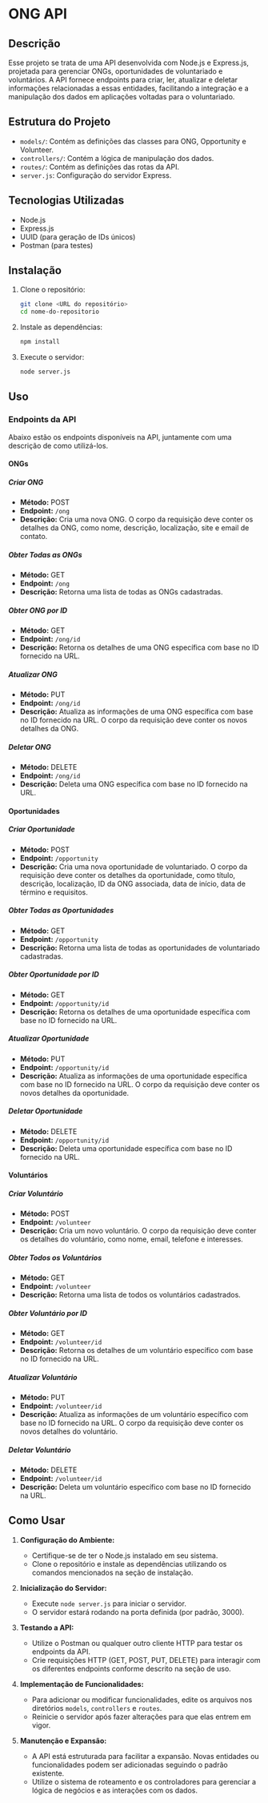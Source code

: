 # ONG API

## Descrição

Esse projeto se trata de uma API desenvolvida com Node.js e Express.js, projetada para gerenciar ONGs, oportunidades de voluntariado e voluntários. A API fornece endpoints para criar, ler, atualizar e deletar informações relacionadas a essas entidades, facilitando a integração e a manipulação dos dados em aplicações voltadas para o voluntariado.

## Estrutura do Projeto

- `models/`: Contém as definições das classes para ONG, Opportunity e Volunteer.
- `controllers/`: Contém a lógica de manipulação dos dados.
- `routes/`: Contém as definições das rotas da API.
- `server.js`: Configuração do servidor Express.

## Tecnologias Utilizadas

- Node.js
- Express.js
- UUID (para geração de IDs únicos)
- Postman (para testes)

## Instalação

1. Clone o repositório:
    ```bash
    git clone <URL do repositório>
    cd nome-do-repositorio
    ```

2. Instale as dependências:
    ```bash
    npm install
    ```

3. Execute o servidor:
    ```bash
    node server.js
    ```

## Uso

### Endpoints da API

Abaixo estão os endpoints disponíveis na API, juntamente com uma descrição de como utilizá-los.

#### ONGs

##### Criar ONG
- **Método:** POST
- **Endpoint:** `/ong`
- **Descrição:** Cria uma nova ONG. O corpo da requisição deve conter os detalhes da ONG, como nome, descrição, localização, site e email de contato.

##### Obter Todas as ONGs
- **Método:** GET
- **Endpoint:** `/ong`
- **Descrição:** Retorna uma lista de todas as ONGs cadastradas.

##### Obter ONG por ID
- **Método:** GET
- **Endpoint:** `/ong/id`
- **Descrição:** Retorna os detalhes de uma ONG específica com base no ID fornecido na URL.

##### Atualizar ONG
- **Método:** PUT
- **Endpoint:** `/ong/id`
- **Descrição:** Atualiza as informações de uma ONG específica com base no ID fornecido na URL. O corpo da requisição deve conter os novos detalhes da ONG.

##### Deletar ONG
- **Método:** DELETE
- **Endpoint:** `/ong/id`
- **Descrição:** Deleta uma ONG específica com base no ID fornecido na URL.

#### Oportunidades

##### Criar Oportunidade
- **Método:** POST
- **Endpoint:** `/opportunity`
- **Descrição:** Cria uma nova oportunidade de voluntariado. O corpo da requisição deve conter os detalhes da oportunidade, como título, descrição, localização, ID da ONG associada, data de início, data de término e requisitos.

##### Obter Todas as Oportunidades
- **Método:** GET
- **Endpoint:** `/opportunity`
- **Descrição:** Retorna uma lista de todas as oportunidades de voluntariado cadastradas.

##### Obter Oportunidade por ID
- **Método:** GET
- **Endpoint:** `/opportunity/id`
- **Descrição:** Retorna os detalhes de uma oportunidade específica com base no ID fornecido na URL.

##### Atualizar Oportunidade
- **Método:** PUT
- **Endpoint:** `/opportunity/id`
- **Descrição:** Atualiza as informações de uma oportunidade específica com base no ID fornecido na URL. O corpo da requisição deve conter os novos detalhes da oportunidade.

##### Deletar Oportunidade
- **Método:** DELETE
- **Endpoint:** `/opportunity/id`
- **Descrição:** Deleta uma oportunidade específica com base no ID fornecido na URL.

#### Voluntários

##### Criar Voluntário
- **Método:** POST
- **Endpoint:** `/volunteer`
- **Descrição:** Cria um novo voluntário. O corpo da requisição deve conter os detalhes do voluntário, como nome, email, telefone e interesses.

##### Obter Todos os Voluntários
- **Método:** GET
- **Endpoint:** `/volunteer`
- **Descrição:** Retorna uma lista de todos os voluntários cadastrados.

##### Obter Voluntário por ID
- **Método:** GET
- **Endpoint:** `/volunteer/id`
- **Descrição:** Retorna os detalhes de um voluntário específico com base no ID fornecido na URL.

##### Atualizar Voluntário
- **Método:** PUT
- **Endpoint:** `/volunteer/id`
- **Descrição:** Atualiza as informações de um voluntário específico com base no ID fornecido na URL. O corpo da requisição deve conter os novos detalhes do voluntário.

##### Deletar Voluntário
- **Método:** DELETE
- **Endpoint:** `/volunteer/id`
- **Descrição:** Deleta um voluntário específico com base no ID fornecido na URL.

## Como Usar

1. **Configuração do Ambiente:**
   - Certifique-se de ter o Node.js instalado em seu sistema.
   - Clone o repositório e instale as dependências utilizando os comandos mencionados na seção de instalação.

2. **Inicialização do Servidor:**
   - Execute `node server.js` para iniciar o servidor.
   - O servidor estará rodando na porta definida (por padrão, 3000).

3. **Testando a API:**
   - Utilize o Postman ou qualquer outro cliente HTTP para testar os endpoints da API.
   - Crie requisições HTTP (GET, POST, PUT, DELETE) para interagir com os diferentes endpoints conforme descrito na seção de uso.

4. **Implementação de Funcionalidades:**
   - Para adicionar ou modificar funcionalidades, edite os arquivos nos diretórios `models`, `controllers` e `routes`.
   - Reinicie o servidor após fazer alterações para que elas entrem em vigor.

5. **Manutenção e Expansão:**
   - A API está estruturada para facilitar a expansão. Novas entidades ou funcionalidades podem ser adicionadas seguindo o padrão existente.
   - Utilize o sistema de roteamento e os controladores para gerenciar a lógica de negócios e as interações com os dados.

